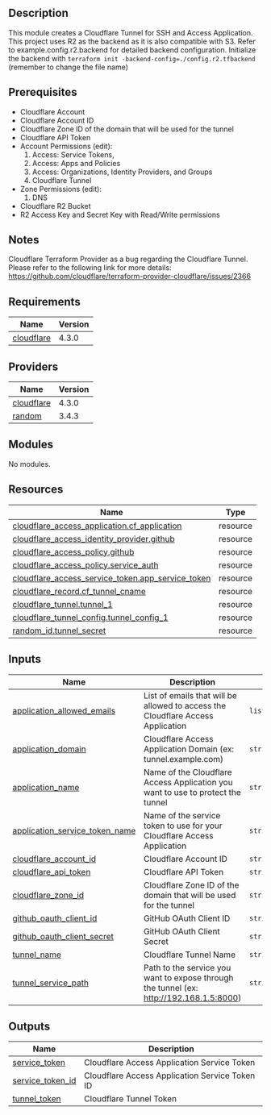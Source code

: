 ## Description
This module creates a Cloudflare Tunnel for SSH and Access Application.
This project uses R2 as the backend as it is also compatible with S3.
Refer to example.config.r2.backend for detailed backend configuration.
Initialize the backend with `terraform init -backend-config=./config.r2.tfbackend` (remember to change the file name)

## Prerequisites
- Cloudflare Account
- Cloudflare Account ID
- Cloudflare Zone ID of the domain that will be used for the tunnel
- Cloudflare API Token
 - Account Permissions (edit):
    1. Access: Service Tokens,
    2. Access: Apps and Policies
    3. Access: Organizations, Identity Providers, and Groups
    5. Cloudflare Tunnel
 - Zone Permissions (edit):
    1. DNS
- Cloudflare R2 Bucket
- R2 Access Key and Secret Key with Read/Write permissions
## Notes
Cloudflare Terraform Provider as a bug regarding the Cloudflare Tunnel. Please refer to the following link for more details:
https://github.com/cloudflare/terraform-provider-cloudflare/issues/2366

## Requirements

| Name | Version |
|------|---------|
| <a name="requirement_cloudflare"></a> [cloudflare](#requirement\_cloudflare) | 4.3.0 |

## Providers

| Name | Version |
|------|---------|
| <a name="provider_cloudflare"></a> [cloudflare](#provider\_cloudflare) | 4.3.0 |
| <a name="provider_random"></a> [random](#provider\_random) | 3.4.3 |

## Modules

No modules.

## Resources

| Name | Type |
|------|------|
| [cloudflare_access_application.cf_application](https://registry.terraform.io/providers/cloudflare/cloudflare/4.3.0/docs/resources/access_application) | resource |
| [cloudflare_access_identity_provider.github](https://registry.terraform.io/providers/cloudflare/cloudflare/4.3.0/docs/resources/access_identity_provider) | resource |
| [cloudflare_access_policy.github](https://registry.terraform.io/providers/cloudflare/cloudflare/4.3.0/docs/resources/access_policy) | resource |
| [cloudflare_access_policy.service_auth](https://registry.terraform.io/providers/cloudflare/cloudflare/4.3.0/docs/resources/access_policy) | resource |
| [cloudflare_access_service_token.app_service_token](https://registry.terraform.io/providers/cloudflare/cloudflare/4.3.0/docs/resources/access_service_token) | resource |
| [cloudflare_record.cf_tunnel_cname](https://registry.terraform.io/providers/cloudflare/cloudflare/4.3.0/docs/resources/record) | resource |
| [cloudflare_tunnel.tunnel_1](https://registry.terraform.io/providers/cloudflare/cloudflare/4.3.0/docs/resources/tunnel) | resource |
| [cloudflare_tunnel_config.tunnel_config_1](https://registry.terraform.io/providers/cloudflare/cloudflare/4.3.0/docs/resources/tunnel_config) | resource |
| [random_id.tunnel_secret](https://registry.terraform.io/providers/hashicorp/random/latest/docs/resources/id) | resource |

## Inputs

| Name | Description | Type | Default | Required |
|------|-------------|------|---------|:--------:|
| <a name="input_application_allowed_emails"></a> [application\_allowed\_emails](#input\_application\_allowed\_emails) | List of emails that will be allowed to access the Cloudflare Access Application | `list(string)` | n/a | yes |
| <a name="input_application_domain"></a> [application\_domain](#input\_application\_domain) | Cloudflare Access Application Domain (ex: tunnel.example.com) | `string` | n/a | yes |
| <a name="input_application_name"></a> [application\_name](#input\_application\_name) | Name of the Cloudflare Access Application you want to use to protect the tunnel | `string` | n/a | yes |
| <a name="input_application_service_token_name"></a> [application\_service\_token\_name](#input\_application\_service\_token\_name) | Name of the service token to use for your Cloudflare Access Application | `string` | n/a | yes |
| <a name="input_cloudflare_account_id"></a> [cloudflare\_account\_id](#input\_cloudflare\_account\_id) | Cloudflare Account ID | `string` | n/a | yes |
| <a name="input_cloudflare_api_token"></a> [cloudflare\_api\_token](#input\_cloudflare\_api\_token) | Cloudflare API Token | `string` | n/a | yes |
| <a name="input_cloudflare_zone_id"></a> [cloudflare\_zone\_id](#input\_cloudflare\_zone\_id) | Cloudflare Zone ID of the domain that will be used for the tunnel | `string` | n/a | yes |
| <a name="input_github_oauth_client_id"></a> [github\_oauth\_client\_id](#input\_github\_oauth\_client\_id) | GitHub OAuth Client ID | `string` | n/a | yes |
| <a name="input_github_oauth_client_secret"></a> [github\_oauth\_client\_secret](#input\_github\_oauth\_client\_secret) | GitHub OAuth Client Secret | `string` | n/a | yes |
| <a name="input_tunnel_name"></a> [tunnel\_name](#input\_tunnel\_name) | Cloudflare Tunnel Name | `string` | n/a | yes |
| <a name="input_tunnel_service_path"></a> [tunnel\_service\_path](#input\_tunnel\_service\_path) | Path to the service you want to expose through the tunnel (ex: http://192.168.1.5:8000) | `string` | n/a | yes |

## Outputs

| Name | Description |
|------|-------------|
| <a name="output_service_token"></a> [service\_token](#output\_service\_token) | Cloudflare Access Application Service Token |
| <a name="output_service_token_id"></a> [service\_token\_id](#output\_service\_token\_id) | Cloudflare Access Application Service Token ID |
| <a name="output_tunnel_token"></a> [tunnel\_token](#output\_tunnel\_token) | Cloudflare Tunnel Token |
